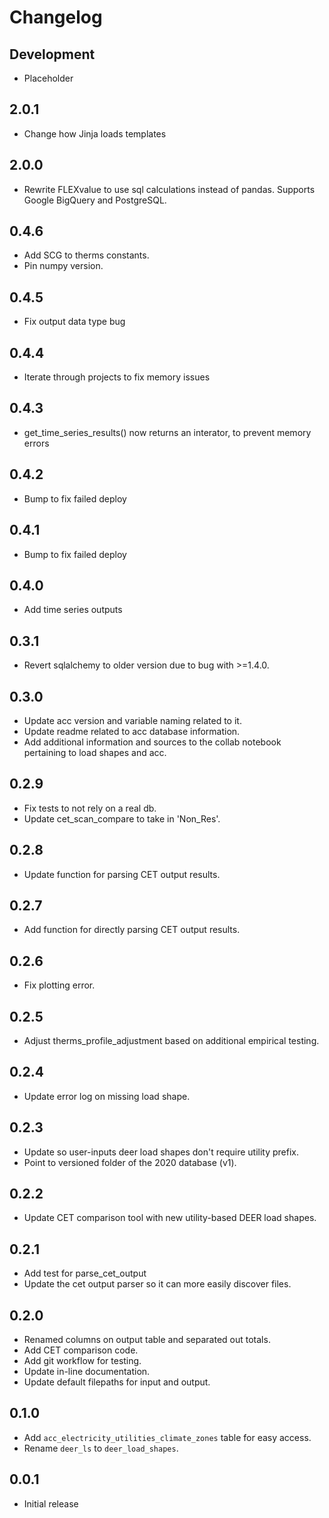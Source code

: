 Changelog
=========

Development
-----------

* Placeholder

2.0.1
-----


* Change how Jinja loads templates

2.0.0
-----


* Rewrite FLEXvalue to use sql calculations instead of pandas. Supports Google BigQuery and PostgreSQL.

0.4.6
-----


* Add SCG to therms constants.
* Pin numpy version.

0.4.5
-----


* Fix output data type bug 

0.4.4
-----


* Iterate through projects to fix memory issues

0.4.3
-----


* get_time_series_results() now returns an interator, to prevent memory errors

0.4.2
-----


* Bump to fix failed deploy

0.4.1
-----
* Bump to fix failed deploy


0.4.0
-----


* Add time series outputs

0.3.1
-----


* Revert sqlalchemy to older version due to bug with >=1.4.0.

0.3.0
-----


* Update acc version and variable naming related to it.
* Update readme related to acc database information.
* Add additional information and sources to the collab notebook pertaining to load shapes and acc.

0.2.9
-----

* Fix tests to not rely on a real db. 
* Update cet_scan_compare to take in 'Non_Res'.

0.2.8
-----

* Update function for parsing CET output results.

0.2.7
-----

* Add function for directly parsing CET output results.

0.2.6
-----

* Fix plotting error.

0.2.5
-----

* Adjust therms_profile_adjustment based on additional empirical testing.

0.2.4
-----

* Update error log on missing load shape.

0.2.3
-----

* Update so user-inputs deer load shapes don't require utility prefix. 
* Point to versioned folder of the 2020 database (v1).

0.2.2
-----

* Update CET comparison tool with new utility-based DEER load shapes.

0.2.1
-----

* Add test for parse_cet_output
* Update the cet output parser so it can more easily discover files.

0.2.0
-----

* Renamed columns on output table and separated out totals.
* Add CET comparison code.
* Add git workflow for testing.
* Update in-line documentation.
* Update default filepaths for input and output.

0.1.0
-----

* Add `acc_electricity_utilities_climate_zones` table for easy access.
* Rename `deer_ls` to `deer_load_shapes`.

0.0.1
-----

* Initial release
